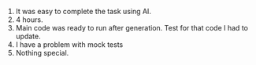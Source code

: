 1. It was easy to complete the task using AI.
2. 4 hours.
3. Main code was ready to run after generation. Test for that code I had to update.
4. I have a problem with mock tests
5. Nothing special.